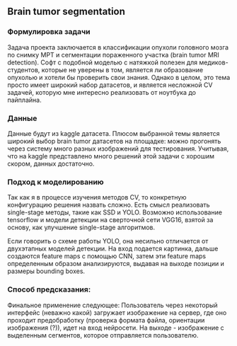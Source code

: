 ## Brain tumor segmentation

### Формулировка задачи

Задача проекта заключается в классификации опухоли головного мозга по снимку МРТ и сегментации пораженного участка (brain tumor MRI detection). Софт с подобной моделью с натяжкой полезен для медиков-студентов, которые не уверены в том, является ли образование опухолью и хотели бы проверить свои знания. Однако в целом, это тема просто имеет широкий набор датасетов, и является несложной CV задачей, которую мне интересно реализовать от ноутбука до пайплайна.

### Данные

Данные будут из kaggle датасета. Плюсом выбранной темы является широкий выбор brain tumor датасетов на площадке: можно прогонять через систему много разных изображений для тестирования. Учитывая, что на kaggle представлено много решений этой задачи с хорошим скором, данных достаточно.

### Подход к моделированию

Так как я в процессе изучения методов CV, то конкретную конфигурацию решения назвать сложно. Есть смысл реализовать single-stage методы, такие как SSD и YOLO. Возможно использование tensorflow и модели детекции на сверточной сети VGG16, взятой за основу, как улучшение single-stage алгоритмов. 

Если говорить о схеме работы YOLO, она несильно отличается от двухэтапных моделей детекции. На вход подается картинка, дальше создаются feature maps с помощью CNN, затем эти feature maps определенным образом анализируются, выдавая на выходе позиции и размеры bounding boxes.


### Способ предсказания: 

Финальное применение следующее:
Пользователь через некоторый интерфейс (неважно какой) загружает изображение на сервер, где оно проходит предобработку (проверка формата файла, ориентации изображения (?)), идет на вход нейросети. На выходе - изображение с выделенным сегментов, которое отправляется пользователю. 


